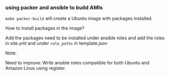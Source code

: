 ### using packer and ansible to build AMIs


`make packer-build` will create a Ubuntu image with packages installed.

How to install packages in the image?
    
Add the packages need to be installed under ansible roles and add the roles in site.yml and under `role_paths` in template.json

Note: 

Need to improve: Write ansible roles compatible for both Ubuntu and Amazon Linux using register.